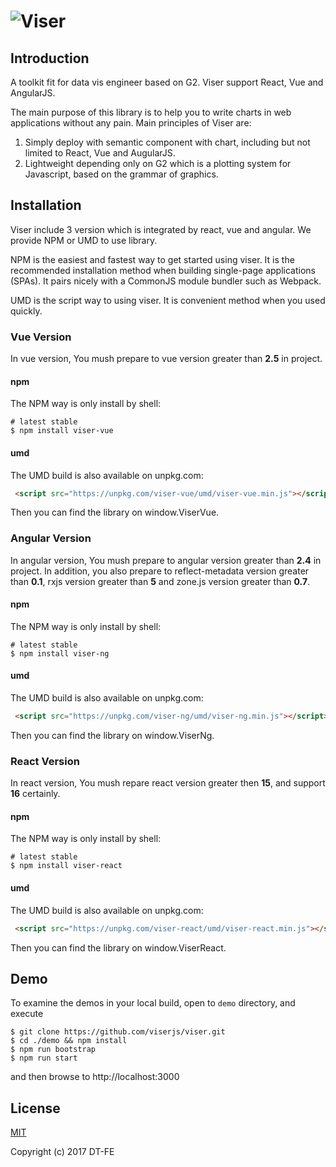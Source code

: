 # ![Viser](https://img.alicdn.com/tfs/TB1TIzBd3vD8KJjy0FlXXagBFXa-282-96.png)

## Introduction

A toolkit fit for data vis engineer based on G2. Viser support React, Vue and AngularJS.

The main purpose of this library is to help you to write charts in web applications without any pain. Main principles of Viser are:

1. Simply deploy with semantic component with chart, including but not limited to React, Vue and AugularJS.
2. Lightweight depending only on G2 which is a plotting system for Javascript, based on the grammar of graphics.

## Installation

Viser include 3 version which is integrated by react, vue and angular. We provide NPM or UMD to use library.

NPM is the easiest and fastest way to get started using viser. It is the recommended installation method when building single-page applications (SPAs). It pairs nicely with a CommonJS module bundler such as Webpack.

UMD is the script way to using viser. It is convenient method when you used quickly.

### Vue Version

In vue version, You mush prepare to vue version greater than **2.5** in project.

#### npm

The NPM way is only install by shell:

```shell
# latest stable
$ npm install viser-vue
```

#### umd

The UMD build is also available on unpkg.com:

```html
 <script src="https://unpkg.com/viser-vue/umd/viser-vue.min.js"></script>
```

Then you can find the library on window.ViserVue.

### Angular Version

In angular version, You mush prepare to angular version greater than **2.4** in project. In addition, you also prepare to reflect-metadata version greater than **0.1**, rxjs version greater than **5** and zone.js version greater than **0.7**.

#### npm

The NPM way is only install by shell:

```shell
# latest stable
$ npm install viser-ng
```

#### umd

The UMD build is also available on unpkg.com:

```html
 <script src="https://unpkg.com/viser-ng/umd/viser-ng.min.js"></script>
```

Then you can find the library on window.ViserNg.

### React Version

In react version, You mush repare react version greater then **15**, and support **16** certainly.

#### npm

The NPM way is only install by shell:

```shell
# latest stable
$ npm install viser-react
```

#### umd

The UMD build is also available on unpkg.com:

```html
 <script src="https://unpkg.com/viser-react/umd/viser-react.min.js"></script>
```

Then you can find the library on window.ViserReact.

## Demo

To examine the demos in your local build, open to `demo` directory, and execute

```shell
$ git clone https://github.com/viserjs/viser.git
$ cd ./demo && npm install
$ npm run bootstrap
$ npm run start
```

and then browse to http://localhost:3000

## License

[MIT](https://github.com/viserjs/viser/blob/master/LICENSE)

Copyright (c) 2017 DT-FE
